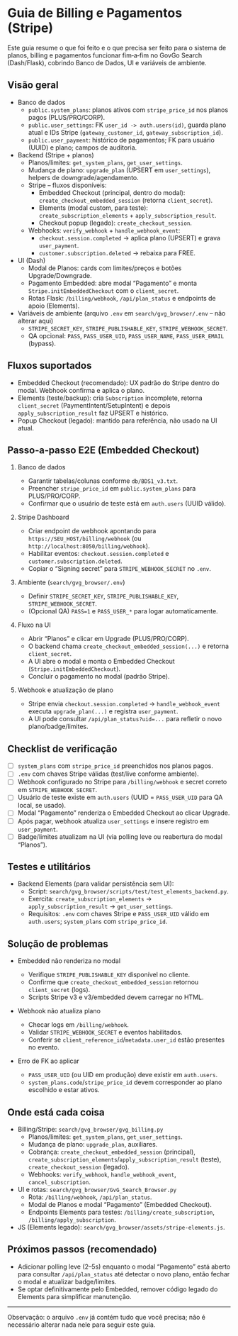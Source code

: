 # Guia de Billing e Pagamentos (Stripe)

Este guia resume o que foi feito e o que precisa ser feito para o sistema de planos, billing e pagamentos funcionar fim‑a‑fim no GovGo Search (Dash/Flask), cobrindo Banco de Dados, UI e variáveis de ambiente.

## Visão geral

- Banco de dados
  - `public.system_plans`: planos ativos com `stripe_price_id` nos planos pagos (PLUS/PRO/CORP).
  - `public.user_settings`: FK `user_id -> auth.users(id)`, guarda plano atual e IDs Stripe (`gateway_customer_id`, `gateway_subscription_id`).
  - `public.user_payment`: histórico de pagamentos; FK para usuário (UUID) e plano; campos de auditoria.
- Backend (Stripe + planos)
  - Planos/limites: `get_system_plans`, `get_user_settings`.
  - Mudança de plano: `upgrade_plan` (UPSERT em `user_settings`), helpers de downgrade/agendamento.
  - Stripe – fluxos disponíveis:
    - Embedded Checkout (principal, dentro do modal): `create_checkout_embedded_session` (retorna `client_secret`).
    - Elements (modal custom, para teste): `create_subscription_elements` + `apply_subscription_result`.
    - Checkout popup (legado): `create_checkout_session`.
  - Webhooks: `verify_webhook` + `handle_webhook_event`:
    - `checkout.session.completed` → aplica plano (UPSERT) e grava `user_payment`.
    - `customer.subscription.deleted` → rebaixa para FREE.
- UI (Dash)
  - Modal de Planos: cards com limites/preços e botões Upgrade/Downgrade.
  - Pagamento Embedded: abre modal “Pagamento” e monta `Stripe.initEmbeddedCheckout` com o `client_secret`.
  - Rotas Flask: `/billing/webhook`, `/api/plan_status` e endpoints de apoio (Elements).
- Variáveis de ambiente (arquivo `.env` em `search/gvg_browser/.env` – não alterar aqui)
  - `STRIPE_SECRET_KEY`, `STRIPE_PUBLISHABLE_KEY`, `STRIPE_WEBHOOK_SECRET`.
  - QA opcional: `PASS`, `PASS_USER_UID`, `PASS_USER_NAME`, `PASS_USER_EMAIL` (bypass).

## Fluxos suportados

- Embedded Checkout (recomendado): UX padrão do Stripe dentro do modal. Webhook confirma e aplica o plano.
- Elements (teste/backup): cria `Subscription` incomplete, retorna `client_secret` (PaymentIntent/SetupIntent) e depois `apply_subscription_result` faz UPSERT e histórico.
- Popup Checkout (legado): mantido para referência, não usado na UI atual.

## Passo‑a‑passo E2E (Embedded Checkout)

1) Banco de dados
   - Garantir tabelas/colunas conforme `db/BDS1_v3.txt`.
   - Preencher `stripe_price_id` em `public.system_plans` para PLUS/PRO/CORP.
   - Confirmar que o usuário de teste está em `auth.users` (UUID válido).

2) Stripe Dashboard
   - Criar endpoint de webhook apontando para `https://SEU_HOST/billing/webhook` (ou `http://localhost:8050/billing/webhook`).
   - Habilitar eventos: `checkout.session.completed` e `customer.subscription.deleted`.
   - Copiar o “Signing secret” para `STRIPE_WEBHOOK_SECRET` no `.env`.

3) Ambiente (`search/gvg_browser/.env`)
   - Definir `STRIPE_SECRET_KEY`, `STRIPE_PUBLISHABLE_KEY`, `STRIPE_WEBHOOK_SECRET`.
   - (Opcional QA) `PASS=1` e `PASS_USER_*` para logar automaticamente.

4) Fluxo na UI
   - Abrir “Planos” e clicar em Upgrade (PLUS/PRO/CORP).
   - O backend chama `create_checkout_embedded_session(...)` e retorna `client_secret`.
   - A UI abre o modal e monta o Embedded Checkout (`Stripe.initEmbeddedCheckout`).
   - Concluir o pagamento no modal (padrão Stripe).

5) Webhook e atualização de plano
   - Stripe envia `checkout.session.completed` → `handle_webhook_event` executa `upgrade_plan(...)` e registra `user_payment`.
   - A UI pode consultar `/api/plan_status?uid=...` para refletir o novo plano/badge/limites.

## Checklist de verificação

- [ ] `system_plans` com `stripe_price_id` preenchidos nos planos pagos.
- [ ] `.env` com chaves Stripe válidas (test/live conforme ambiente).
- [ ] Webhook configurado no Stripe para `/billing/webhook` e secret correto em `STRIPE_WEBHOOK_SECRET`.
- [ ] Usuário de teste existe em `auth.users` (UUID = `PASS_USER_UID` para QA local, se usado).
- [ ] Modal “Pagamento” renderiza o Embedded Checkout ao clicar Upgrade.
- [ ] Após pagar, webhook atualiza `user_settings` e insere registro em `user_payment`.
- [ ] Badge/limites atualizam na UI (via polling leve ou reabertura do modal “Planos”).

## Testes e utilitários

- Backend Elements (para validar persistência sem UI):
  - Script: `search/gvg_browser/scripts/test/test_elements_backend.py`.
  - Exercita: `create_subscription_elements` → `apply_subscription_result` → `get_user_settings`.
  - Requisitos: `.env` com chaves Stripe e `PASS_USER_UID` válido em `auth.users`; `system_plans` com `stripe_price_id`.

## Solução de problemas

- Embedded não renderiza no modal
  - Verifique `STRIPE_PUBLISHABLE_KEY` disponível no cliente.
  - Confirme que `create_checkout_embedded_session` retornou `client_secret` (logs).
  - Scripts Stripe v3 e v3/embedded devem carregar no HTML.

- Webhook não atualiza plano
  - Checar logs em `/billing/webhook`.
  - Validar `STRIPE_WEBHOOK_SECRET` e eventos habilitados.
  - Conferir se `client_reference_id`/`metadata.user_id` estão presentes no evento.

- Erro de FK ao aplicar
  - `PASS_USER_UID` (ou UID em produção) deve existir em `auth.users`.
  - `system_plans.code`/`stripe_price_id` devem corresponder ao plano escolhido e estar ativos.

## Onde está cada coisa

- Billing/Stripe: `search/gvg_browser/gvg_billing.py`
  - Planos/limites: `get_system_plans`, `get_user_settings`.
  - Mudança de plano: `upgrade_plan`, auxiliares.
  - Cobrança: `create_checkout_embedded_session` (principal), `create_subscription_elements`/`apply_subscription_result` (teste), `create_checkout_session` (legado).
  - Webhooks: `verify_webhook`, `handle_webhook_event`, `cancel_subscription`.
- UI e rotas: `search/gvg_browser/GvG_Search_Browser.py`
  - Rota: `/billing/webhook`, `/api/plan_status`.
  - Modal de Planos e modal “Pagamento” (Embedded Checkout).
  - Endpoints Elements para testes: `/billing/create_subscription`, `/billing/apply_subscription`.
- JS (Elements legado): `search/gvg_browser/assets/stripe-elements.js`.

## Próximos passos (recomendado)

- Adicionar polling leve (2–5s) enquanto o modal “Pagamento” está aberto para consultar `/api/plan_status` até detectar o novo plano, então fechar o modal e atualizar badge/limites.
- Se optar definitivamente pelo Embedded, remover código legado do Elements para simplificar manutenção.

---

Observação: o arquivo `.env` já contém tudo que você precisa; não é necessário alterar nada nele para seguir este guia.
